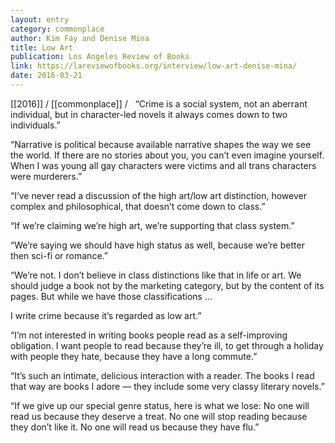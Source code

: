 ```yaml
---
layout: entry
category: commonplace
author: Kim Fay and Denise Mina
title: Low Art
publication: Los Angeles Review of Books
link: https://lareviewofbooks.org/interview/low-art-denise-mina/
date: 2016-03-21
---
```


[[2016]] / [[commonplace]] / 
 
“Crime is a social system, not an aberrant individual, but in character-led novels it always comes down to two individuals.”

“Narrative is political because available narrative shapes the way we see the world. If there are no stories about you, you can’t even imagine yourself. When I was young all gay characters were victims and all trans characters were murderers.”

“I’ve never read a discussion of the high art/low art distinction, however complex and philosophical, that doesn’t come down to class.”

“If we’re claiming we’re high art, we’re supporting that class system.”

“We’re saying we should have high status as well, because we’re better then sci-fi or romance.”

“We’re not. I don’t believe in class distinctions like that in life or art. We should judge a book not by the marketing category, but by the content of its pages. But while we have those classifications …

I write crime because it’s regarded as low art.”

“I’m not interested in writing books people read as a self-improving obligation. I want people to read because they’re ill, to get through a holiday with people they hate, because they have a long commute.”

“It’s such an intimate, delicious interaction with a reader. The books I read that way are books I adore — they include some very classy literary novels.”

“If we give up our special genre status, here is what we lose: No one will read us because they deserve a treat. No one will stop reading because they don’t like it. No one will read us because they have flu.”
